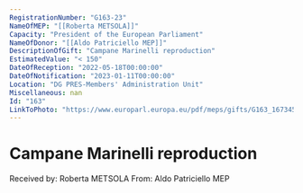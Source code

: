```yaml
---
RegistrationNumber: "G163-23"
NameOfMEP: "[[Roberta METSOLA]]"
Capacity: "President of the European Parliament"
NameOfDonor: "[[Aldo Patriciello MEP]]"
DescriptionOfGift: "Campane Marinelli reproduction"
EstimatedValue: "< 150"
DateOfReception: "2022-05-18T00:00:00"
DateOfNotification: "2023-01-11T00:00:00"
Location: "DG PRES-Members' Administration Unit"
Miscellaneous: nan
Id: "163"
LinkToPhoto: "https://www.europarl.europa.eu/pdf/meps/gifts/G163_1673458255621.jpg#"
---
```


# Campane Marinelli reproduction

Received by: Roberta METSOLA
From: Aldo Patriciello MEP

